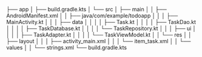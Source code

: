 ├── app
│   ├── build.gradle.kts
│   └── src
│       ├── main
│       │   ├── AndroidManifest.xml
│       │   ├── java/com/example/todoapp
│       │   │   ├── MainActivity.kt
│       │   │   ├── data
│       │   │   │   ├── Task.kt
│       │   │   │   ├── TaskDao.kt
│       │   │   │   ├── TaskDatabase.kt
│       │   │   │   └── TaskRepository.kt
│       │   │   ├── ui
│       │   │   │   ├── TaskAdapter.kt
│       │   │   │   └── TaskViewModel.kt
│       │   └── res
│       │       ├── layout
│       │       │   ├── activity_main.xml
│       │       │   └── item_task.xml
│       │       └── values
│       │           └── strings.xml
└── build.gradle.kts
